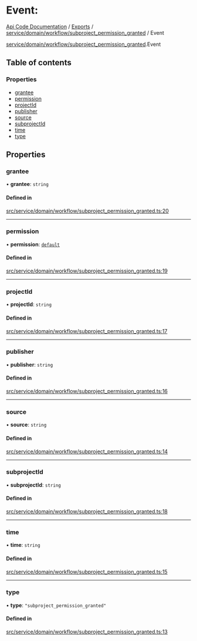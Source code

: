 # Event: 
 
[Api Code Documentation](../README.md) / [Exports](../modules.md) / [service/domain/workflow/subproject\_permission\_granted](../modules/service_domain_workflow_subproject_permission_granted.md) / Event

[service/domain/workflow/subproject_permission_granted](../modules/service_domain_workflow_subproject_permission_granted.md).Event

## Table of contents

### Properties

- [grantee](service_domain_workflow_subproject_permission_granted.Event.md#grantee)
- [permission](service_domain_workflow_subproject_permission_granted.Event.md#permission)
- [projectId](service_domain_workflow_subproject_permission_granted.Event.md#projectid)
- [publisher](service_domain_workflow_subproject_permission_granted.Event.md#publisher)
- [source](service_domain_workflow_subproject_permission_granted.Event.md#source)
- [subprojectId](service_domain_workflow_subproject_permission_granted.Event.md#subprojectid)
- [time](service_domain_workflow_subproject_permission_granted.Event.md#time)
- [type](service_domain_workflow_subproject_permission_granted.Event.md#type)

## Properties

### grantee

• **grantee**: `string`

#### Defined in

[src/service/domain/workflow/subproject_permission_granted.ts:20](https://github.com/openkfw/TruBudget/blob/f6ee764/api/src/service/domain/workflow/subproject_permission_granted.ts#L20)

___

### permission

• **permission**: [`default`](../modules/authz_intents.md#default)

#### Defined in

[src/service/domain/workflow/subproject_permission_granted.ts:19](https://github.com/openkfw/TruBudget/blob/f6ee764/api/src/service/domain/workflow/subproject_permission_granted.ts#L19)

___

### projectId

• **projectId**: `string`

#### Defined in

[src/service/domain/workflow/subproject_permission_granted.ts:17](https://github.com/openkfw/TruBudget/blob/f6ee764/api/src/service/domain/workflow/subproject_permission_granted.ts#L17)

___

### publisher

• **publisher**: `string`

#### Defined in

[src/service/domain/workflow/subproject_permission_granted.ts:16](https://github.com/openkfw/TruBudget/blob/f6ee764/api/src/service/domain/workflow/subproject_permission_granted.ts#L16)

___

### source

• **source**: `string`

#### Defined in

[src/service/domain/workflow/subproject_permission_granted.ts:14](https://github.com/openkfw/TruBudget/blob/f6ee764/api/src/service/domain/workflow/subproject_permission_granted.ts#L14)

___

### subprojectId

• **subprojectId**: `string`

#### Defined in

[src/service/domain/workflow/subproject_permission_granted.ts:18](https://github.com/openkfw/TruBudget/blob/f6ee764/api/src/service/domain/workflow/subproject_permission_granted.ts#L18)

___

### time

• **time**: `string`

#### Defined in

[src/service/domain/workflow/subproject_permission_granted.ts:15](https://github.com/openkfw/TruBudget/blob/f6ee764/api/src/service/domain/workflow/subproject_permission_granted.ts#L15)

___

### type

• **type**: ``"subproject_permission_granted"``

#### Defined in

[src/service/domain/workflow/subproject_permission_granted.ts:13](https://github.com/openkfw/TruBudget/blob/f6ee764/api/src/service/domain/workflow/subproject_permission_granted.ts#L13)
